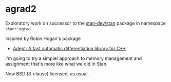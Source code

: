 agrad2
======

Exploratory work on successor to the [stan-dev/stan](https://github.com/stan-dev/stan) package 
in namespace ```stan::agrad```.

Inspired by Robin Hogan's package

* [Adept: A fast automatic differentiation library for C++](http://www.met.reading.ac.uk/clouds/adept/).

I'm going to try a simpler approach to memory management and assignment that's more like what we did in Stan.

New BSD (3-clause) licensed, as usual.
